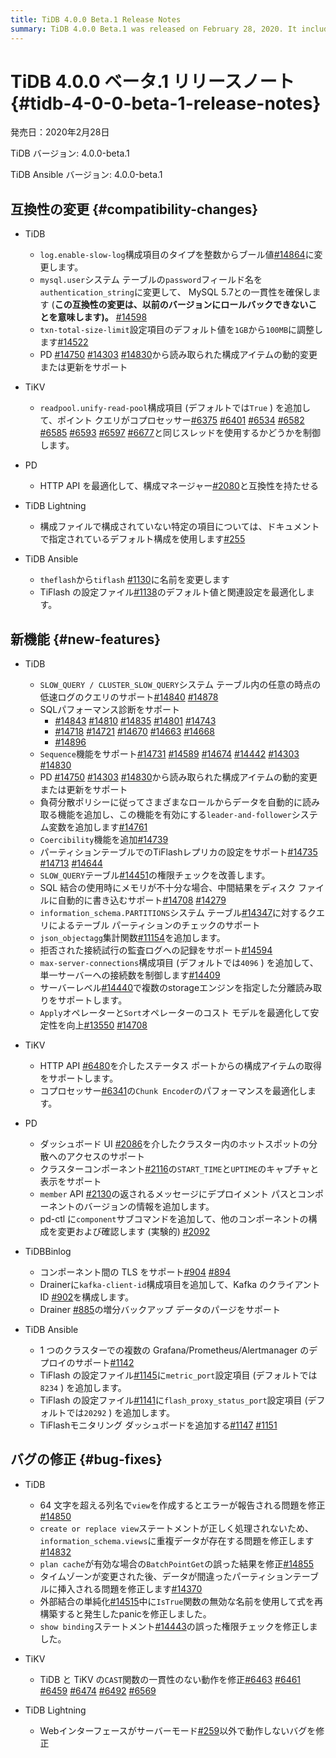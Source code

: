 ```yaml
---
title: TiDB 4.0.0 Beta.1 Release Notes
summary: TiDB 4.0.0 Beta.1 was released on February 28, 2020. It includes compatibility changes, new features, and bug fixes. Some highlights include support for SQL performance diagnosis, the `Sequence` function, and TLS support between components. Additionally, TiDB Lightning now has a bug fix for the web interface.
---
```


# TiDB 4.0.0 ベータ.1 リリースノート {#tidb-4-0-0-beta-1-release-notes}

発売日：2020年2月28日

TiDB バージョン: 4.0.0-beta.1

TiDB Ansible バージョン: 4.0.0-beta.1

## 互換性の変更 {#compatibility-changes}

-   TiDB
    -   `log.enable-slow-log`構成項目のタイプを整数からブール値[#14864](https://github.com/pingcap/tidb/pull/14864)に変更します。
    -   `mysql.user`システム テーブルの`password`フィールド名を`authentication_string`に変更して、 MySQL 5.7との一貫性を確保します (**この互換性の変更は、以前のバージョンにロールバックできないことを意味します)。** [#14598](https://github.com/pingcap/tidb/pull/14598)
    -   `txn-total-size-limit`設定項目のデフォルト値を`1GB`から`100MB`に調整します[#14522](https://github.com/pingcap/tidb/pull/14522)
    -   PD [#14750](https://github.com/pingcap/tidb/pull/14750) [#14303](https://github.com/pingcap/tidb/pull/14303) [#14830](https://github.com/pingcap/tidb/pull/14830)から読み取られた構成アイテムの動的変更または更新をサポート

-   TiKV
    -   `readpool.unify-read-pool`構成項目 (デフォルトでは`True` ) を追加して、ポイント クエリがコプロセッサー[#6375](https://github.com/tikv/tikv/pull/6375) [#6401](https://github.com/tikv/tikv/pull/6401) [#6534](https://github.com/tikv/tikv/pull/6534) [#6582](https://github.com/tikv/tikv/pull/6582) [#6585](https://github.com/tikv/tikv/pull/6585) [#6593](https://github.com/tikv/tikv/pull/6593) [#6597](https://github.com/tikv/tikv/pull/6597) [#6677](https://github.com/tikv/tikv/pull/6677)と同じスレッドを使用するかどうかを制御します。

-   PD
    -   HTTP API を最適化して、構成マネージャー[#2080](https://github.com/pingcap/pd/pull/2080)と互換性を持たせる

-   TiDB Lightning
    -   構成ファイルで構成されていない特定の項目については、ドキュメントで指定されているデフォルト構成を使用します[#255](https://github.com/pingcap/tidb-lightning/pull/255)

-   TiDB Ansible
    -   `theflash`から`tiflash` [#1130](https://github.com/pingcap/tidb-ansible/pull/1130)に名前を変更します
    -   TiFlash の設定ファイル[#1138](https://github.com/pingcap/tidb-ansible/pull/1138)のデフォルト値と関連設定を最適化します。

## 新機能 {#new-features}

-   TiDB
    -   `SLOW_QUERY / CLUSTER_SLOW_QUERY`システム テーブル内の任意の時点の低速ログのクエリのサポート[#14840](https://github.com/pingcap/tidb/pull/14840) [#14878](https://github.com/pingcap/tidb/pull/14878)
    -   SQLパフォーマンス診断をサポート
        -   [#14843](https://github.com/pingcap/tidb/pull/14843) [#14810](https://github.com/pingcap/tidb/pull/14810) [#14835](https://github.com/pingcap/tidb/pull/14835) [#14801](https://github.com/pingcap/tidb/pull/14801) [#14743](https://github.com/pingcap/tidb/pull/14743)
        -   [#14718](https://github.com/pingcap/tidb/pull/14718) [#14721](https://github.com/pingcap/tidb/pull/14721) [#14670](https://github.com/pingcap/tidb/pull/14670) [#14663](https://github.com/pingcap/tidb/pull/14663) [#14668](https://github.com/pingcap/tidb/pull/14668)
        -   [#14896](https://github.com/pingcap/tidb/pull/14896)
    -   `Sequence`機能をサポート[#14731](https://github.com/pingcap/tidb/pull/14731) [#14589](https://github.com/pingcap/tidb/pull/14589) [#14674](https://github.com/pingcap/tidb/pull/14674) [#14442](https://github.com/pingcap/tidb/pull/14442) [#14303](https://github.com/pingcap/tidb/pull/14303) [#14830](https://github.com/pingcap/tidb/pull/14830)
    -   PD [#14750](https://github.com/pingcap/tidb/pull/14750) [#14303](https://github.com/pingcap/tidb/pull/14303) [#14830](https://github.com/pingcap/tidb/pull/14830)から読み取られた構成アイテムの動的変更または更新をサポート
    -   負荷分散ポリシーに従ってさまざまなロールからデータを自動的に読み取る機能を追加し、この機能を有効にする`leader-and-follower`システム変数を追加します[#14761](https://github.com/pingcap/tidb/pull/14761)
    -   `Coercibility`機能を追加[#14739](https://github.com/pingcap/tidb/pull/14739)
    -   パーティションテーブルでのTiFlashレプリカの設定をサポート[#14735](https://github.com/pingcap/tidb/pull/14735) [#14713](https://github.com/pingcap/tidb/pull/14713) [#14644](https://github.com/pingcap/tidb/pull/14644)
    -   `SLOW_QUERY`テーブル[#14451](https://github.com/pingcap/tidb/pull/14451)の権限チェックを改善します。
    -   SQL 結合の使用時にメモリが不十分な場合、中間結果をディスク ファイルに自動的に書き込むサポート[#14708](https://github.com/pingcap/tidb/pull/14708) [#14279](https://github.com/pingcap/tidb/pull/14279)
    -   `information_schema.PARTITIONS`システム テーブル[#14347](https://github.com/pingcap/tidb/pull/14347)に対するクエリによるテーブル パーティションのチェックのサポート
    -   `json_objectagg`集計関数[#11154](https://github.com/pingcap/tidb/pull/11154)を追加します。
    -   拒否された接続試行の監査ログへの記録をサポート[#14594](https://github.com/pingcap/tidb/pull/14594)
    -   `max-server-connections`構成項目 (デフォルトでは`4096` ) を追加して、単一サーバーへの接続数を制御します[#14409](https://github.com/pingcap/tidb/pull/14409)
    -   サーバーレベル[#14440](https://github.com/pingcap/tidb/pull/14440)で複数のstorageエンジンを指定した分離読み取りをサポートします。
    -   `Apply`オペレーターと`Sort`オペレーターのコスト モデルを最適化して安定性を向上[#13550](https://github.com/pingcap/tidb/pull/13550) [#14708](https://github.com/pingcap/tidb/pull/14708)

-   TiKV
    -   HTTP API [#6480](https://github.com/tikv/tikv/pull/6480)を介したステータス ポートからの構成アイテムの取得をサポートします。
    -   コプロセッサー[#6341](https://github.com/tikv/tikv/pull/6341)の`Chunk Encoder`のパフォーマンスを最適化します。

-   PD
    -   ダッシュボード UI [#2086](https://github.com/pingcap/pd/pull/2086)を介したクラスター内のホットスポットの分散へのアクセスのサポート
    -   クラスターコンポーネント[#2116](https://github.com/pingcap/pd/pull/2116)の`START_TIME`と`UPTIME`のキャプチャと表示をサポート
    -   `member` API [#2130](https://github.com/pingcap/pd/pull/2130)の返されるメッセージにデプロイメント パスとコンポーネントのバージョンの情報を追加します。
    -   pd-ctl に`component`サブコマンドを追加して、他のコンポーネントの構成を変更および確認します (実験的) [#2092](https://github.com/pingcap/pd/pull/2092)

-   TiDBBinlog
    -   コンポーネント間の TLS をサポート[#904](https://github.com/pingcap/tidb-binlog/pull/904) [#894](https://github.com/pingcap/tidb-binlog/pull/894)
    -   Drainerに`kafka-client-id`構成項目を追加して、Kafka のクライアント ID [#902](https://github.com/pingcap/tidb-binlog/pull/902)を構成します。
    -   Drainer [#885](https://github.com/pingcap/tidb-binlog/pull/885)の増分バックアップ データのパージをサポート

-   TiDB Ansible
    -   1 つのクラスターでの複数の Grafana/Prometheus/Alertmanager のデプロイのサポート[#1142](https://github.com/pingcap/tidb-ansible/pull/1142)
    -   TiFlash の設定ファイル[#1145](https://github.com/pingcap/tidb-ansible/pull/1145)に`metric_port`設定項目 (デフォルトでは`8234` ) を追加します。
    -   TiFlash の設定ファイル[#1141](https://github.com/pingcap/tidb-ansible/pull/1141)に`flash_proxy_status_port`設定項目 (デフォルトでは`20292` ) を追加します。
    -   TiFlashモニタリング ダッシュボードを追加する[#1147](https://github.com/pingcap/tidb-ansible/pull/1147) [#1151](https://github.com/pingcap/tidb-ansible/pull/1151)

## バグの修正 {#bug-fixes}

-   TiDB
    -   64 文字を超える列名で`view`を作成するとエラーが報告される問題を修正[#14850](https://github.com/pingcap/tidb/pull/14850)
    -   `create or replace view`ステートメントが正しく処理されないため、 `information_schema.views`に重複データが存在する問題を修正します[#14832](https://github.com/pingcap/tidb/pull/14832)
    -   `plan cache`が有効な場合の`BatchPointGet`の誤った結果を修正[#14855](https://github.com/pingcap/tidb/pull/14855)
    -   タイムゾーンが変更された後、データが間違ったパーティションテーブルに挿入される問題を修正します[#14370](https://github.com/pingcap/tidb/pull/14370)
    -   外部結合の単純化[#14515](https://github.com/pingcap/tidb/pull/14515)中に`IsTrue`関数の無効な名前を使用して式を再構築すると発生したpanicを修正しました。
    -   `show binding`ステートメント[#14443](https://github.com/pingcap/tidb/pull/14443)の誤った権限チェックを修正しました。

-   TiKV
    -   TiDB と TiKV の`CAST`関数の一貫性のない動作を修正[#6463](https://github.com/tikv/tikv/pull/6463) [#6461](https://github.com/tikv/tikv/pull/6461) [#6459](https://github.com/tikv/tikv/pull/6459) [#6474](https://github.com/tikv/tikv/pull/6474) [#6492](https://github.com/tikv/tikv/pull/6492) [#6569](https://github.com/tikv/tikv/pull/6569)

-   TiDB Lightning
    -   Webインターフェースがサーバーモード[#259](https://github.com/pingcap/tidb-lightning/pull/259)以外で動作しないバグを修正
